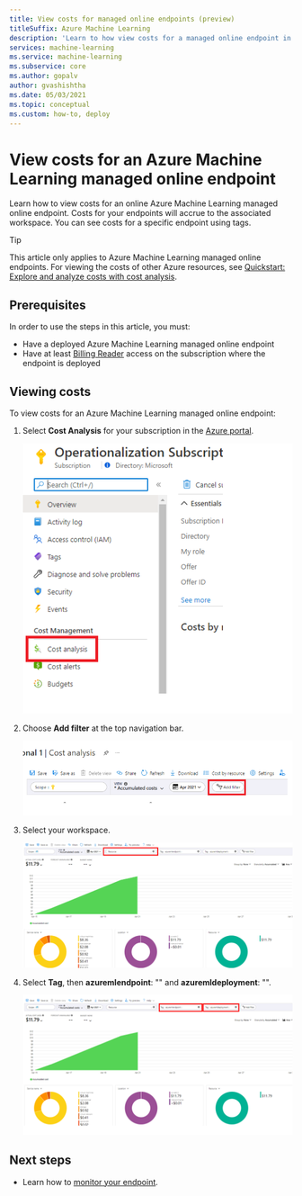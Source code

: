 ```yaml
---
title: View costs for managed online endpoints (preview)
titleSuffix: Azure Machine Learning
description: 'Learn to how view costs for a managed online endpoint in Azure Machine Learning.'
services: machine-learning
ms.service: machine-learning
ms.subservice: core
ms.author: gopalv
author: gvashishtha
ms.date: 05/03/2021
ms.topic: conceptual
ms.custom: how-to, deploy
---
```


# View costs for an Azure Machine Learning managed online endpoint

Learn how to view costs for an online Azure Machine Learning managed online endpoint. Costs for your endpoints will accrue to the associated workspace. You can see costs for a specific endpoint using tags.

> [!TIP]
> This article only applies to Azure Machine Learning managed online endpoints. For viewing the costs of other Azure resources, see [Quickstart: Explore and analyze costs with cost analysis](../cost-management-billing/costs/quick-acm-cost-analysis.md).

## Prerequisites

In order to use the steps in this article, you must:

- Have a deployed Azure Machine Learning managed online endpoint
- Have at least [Billing Reader](../role-based-access-control/role-assignments-portal.md) access on the subscription where the endpoint is deployed

## Viewing costs

To view costs for an Azure Machine Learning managed online endpoint:

1. Select **Cost Analysis** for your subscription in the [Azure portal](https://portal.azure.com).

    [![Managed online endpoint cost analysis: screenshot of a subscription in the Azure portal showing red box around "Cost Analysis" button on the left hand side.](./media/how-to-view-online-endpoints-costs/online-endpoints-cost-analysis.png)](./media/how-to-view-online-endpoints-costs/online-endpoints-cost-analysis.png#lightbox)

1. Choose **Add filter** at the top navigation bar.

    [![Managed online endpoint cost analysis: screenshot of the Cost Analysis view showing a red box around the "Add filter" button at the top right.](./media/how-to-view-online-endpoints-costs/online-endpoints-cost-analysis-add-filter.png)](./media/how-to-view-online-endpoints-costs/online-endpoints-cost-analysis-add-filter.png#lightbox)

1. Select your workspace.

    [![Managed online endpoint cost analysis: screenshot of the Cost Analysis view showing a red box around the "Resource" dropdown menu.](./media/how-to-view-online-endpoints-costs/online-endpoints-cost-analysis-select-workspace.png)](./media/how-to-view-online-endpoints-costs/online-endpoints-cost-analysis-select-workspace.png#lightbox)


1. Select **Tag**, then **azuremlendpoint**: "<your endpoint name>" and **azuremldeployment**: "<your deployment name>".

    [![Managed online endpoint cost analysis: screenshot of the Cost Analysis view showing a red box around the "Tag" buttons in the top right.](./media/how-to-view-online-endpoints-costs/online-endpoints-cost-analysis-select-endpoint-deployment.png)](./media/how-to-view-online-endpoints-costs/online-endpoints-cost-analysis-select-endpoint-deployment.png#lightbox)


## Next steps

* Learn how to [monitor your endpoint](./how-to-monitor-online-endpoints.md).